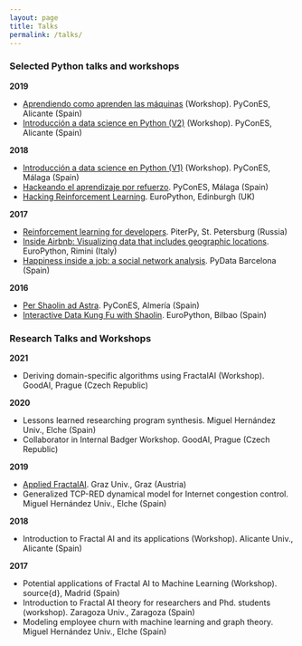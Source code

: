 ```yaml
---
layout: page
title: Talks
permalink: /talks/
---
```


### Selected Python talks and workshops

**2019**
* [Aprendiendo como aprenden las máquinas](https://github.com/PyDataMallorca/PyConES2019_Aprendiendo_como_aprenden_las_maquinas) (Workshop). PyConES, Alicante (Spain)
* [Introducción a data science en Python (V2)](https://github.com/PyDataMallorca/FTW2019_Introduccion_a_data_science_en_Python) (Workshop). PyConES, Alicante (Spain)

**2018**
* [Introducción a data science en Python (V1)](https://github.com/PyDataMallorca/PyConES2018_Introduccion_a_data_science_en_Python) (Workshop). PyConES, Málaga (Spain)
* [Hackeando el aprendizaje por refuerzo](https://docs.google.com/presentation/d/1NGfEMuQDa9ERqrLGjYiA8PoJQuQYyTtH4Df3g0ggEcQ/edit?usp=sharing). PyConES, Málaga (Spain)
* [Hacking Reinforcement Learning](https://docs.google.com/presentation/d/1aquFoqMz8gYhua2zr-PCckL2-6-weQFfbZ4fRVywW2Y/edit?usp=sharing). EuroPython, Edinburgh (UK)

**2017**
* [Reinforcement learning for developers](https://docs.google.com/presentation/d/1ZxTeug3rGp71Oo0cvVN-hUQIrqJ59WvBwTfpn4gNJuw/edit?usp=sharing). PiterPy, St. Petersburg (Russia) 
* [Inside Airbnb: Visualizing data that includes geographic locations](https://github.com/Guillemdb/Inside-Airbnb-EP17). EuroPython, Rimini (Italy)
* [Happiness inside a job: a social network analysis](https://docs.google.com/presentation/d/1rcPADExVIk0d5GMb3x2mN1HBXaanNzor4_0U5Fp3oKQ/edit?usp=sharing). PyData Barcelona (Spain)

**2016**
* [Per Shaolin ad Astra](https://github.com/Guillemdb/PyconEs-2016). PyConES, Almería (Spain)
* [Interactive Data Kung Fu with Shaolin](https://github.com/Guillemdb/Data-Kung-Fu-talk-EP2016). EuroPython, Bilbao (Spain)

### Research Talks and Workshops

**2021**
* Deriving domain-specific algorithms using FractalAI (Workshop). GoodAI, Prague (Czech Republic)

**2020**
* Lessons learned researching program synthesis. Miguel Hernández Univ., Elche (Spain)
* Collaborator in Internal Badger Workshop. GoodAI, Prague (Czech Republic)

**2019**
* [Applied FractalAI](https://docs.google.com/presentation/d/1ZkrfHSchUDXSdSv9eRjk-tUAertezRmeqyb7EtSD64o/edit?usp=sharing). Graz Univ., Graz (Austria)
* Generalized TCP-RED dynamical model for Internet congestion control. Miguel Hernández Univ., Elche (Spain)

**2018**
* Introduction to Fractal AI and its applications (Workshop). Alicante Univ., Alicante (Spain)

**2017**
* Potential applications of Fractal AI to Machine Learning (Workshop). source{d}, Madrid (Spain)
* Introduction to Fractal AI theory for researchers and Phd. students (workshop). Zaragoza Univ., Zaragoza (Spain)
* Modeling employee churn with machine learning and graph theory. Miguel Hernández Univ., Elche (Spain)
